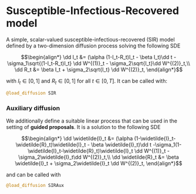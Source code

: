 # Susceptible-Infectious-Recovered model
A simple, scalar-valued susceptible-infectious-recovered (SIR) model defined
by a two-dimension diffusion process solving the following SDE
```math
\begin{align*}
\dd I_t &= (\alpha (1-I_t-R_t)I_t - \beta I_t)\dd t -\sigma_1\sqrt{(1-I_t-R_t)I_t} \dd W^{(1)}_t - \sigma_2\sqrt{I_t}\dd W^{(2)}_t,\\
\dd R_t &= \beta I_t + \sigma_2\sqrt{I_t} \dd W^{(2)}_t,
\end{align*}
```
with $I_t\in[0,1]$ and $R_t\in[0,1]$ for all $t\in[0,T]$. It can be called with:
```julia
@load_diffusion SIR
```

### Auxiliary diffusion
We additionally define a suitable linear process that can be used in the setting of **guided proposals**. It is a solution to the following SDE
```math
\begin{align*}
\dd \widetilde{I}_t &= (\alpha (1-\widetilde{I}_t-\widetilde{R}_t)\widetilde{I}_t - \beta \widetilde{I}_t)\dd t -\sigma_1(1-\widetilde{I}_t-\widetilde{R}_t)\widetilde{I}_t \dd W^{(1)}_t - \sigma_2\widetilde{I}_t\dd W^{(2)}_t,\\
\dd \widetilde{R}_t &= \beta \widetilde{I}_t + \sigma_2\widetilde{I}_t \dd W^{(2)}_t,
\end{align*}
```
and can be called with
```julia
@load_diffusion SIRAux
```
